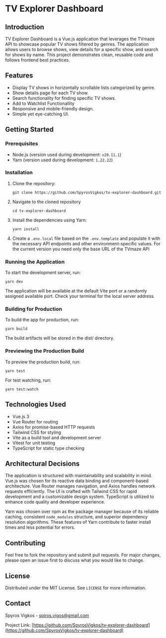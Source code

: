 # TV Explorer Dashboard

## Introduction

TV Explorer Dashboard is a Vue.js application that leverages the TVmaze API to showcase popular TV shows filtered by genres. The application allows users to browse shows, view details for a specific show, and search for shows by name. This project demonstrates clean, reusable code and follows frontend best practices.

## Features

- Display TV shows in horizontally scrollable lists categorized by genre.
- Show details page for each TV show.
- Search functionality for finding specific TV shows.
- Add to Watchlist Functionallity
- Responsive and mobile-friendly design.
- Simple yet eye-catching UI.

## Getting Started

### Prerequisites

- Node.js (version used during development: `v20.11.1`)
- Yarn (version used during development: `1.22.22`)

### Installation

1. Clone the repository:
   ```
   git clone https://github.com/SpyrosVigkos/tv-explorer-dashboard.git
   ```
2. Navigate to the cloned repository
   ```
   cd tv-explorer-dashboard
   ```
3. Install the dependencies using Yarn:
   ```
   yarn install
   ```
4. Create a `.env.local` file based on the `.env.template` and populate it with the necessary API endpoints and other environment-specific values. For the current version you need only the base URL of the TVmaze API

### Running the Application

To start the development server, run:

```
yarn dev
```

The application will be available at the default Vite port or a randomly assigned available port. Check your terminal for the local server address.

### Building for Production

To build the app for production, run:

```
yarn build
```

The build artifacts will be stored in the dist/ directory.

### Previewing the Production Build

To preview the production build, run:

```
yarn test
```

For test watching, run:

```
yarn test:watch
```

## Technologies Used

- Vue.js 3
- Vue Router for routing
- Axios for promise-based HTTP requests
- Tailwind CSS for styling
- Vite as a build tool and development server
- Vitest for unit testing
- TypeScript for static type checking

## Architectural Decisions

The application is structured with maintainability and scalability in mind. Vue.js was chosen for its reactive data binding and component-based architecture. Vue Router manages navigation, and Axios handles network requests efficiently. The UI is crafted with Tailwind CSS for rapid development and a customizable design system. TypeScript is utilized to enhance code quality and developer experience.

Yarn was chosen over npm as the package manager because of its reliable caching, consistent `node_modules` structure, and superior dependency resolution algorithms. These features of Yarn contribute to faster install times and less potential for errors.

## Contributing

Feel free to fork the repository and submit pull requests. For major changes, please open an issue first to discuss what you would like to change.

## License

Distributed under the MIT License. See `LICENSE` for more information.

## Contact

Spyros Vigkos - [spiros.vigos@gmail.com](mailto:spiros.vigos@gmail.com)

Project Link: [https://github.com/SpyrosVigkos/tv-explorer-dashboard](https://github.com/SpyrosVigkos/tv-explorer-dashboard)
